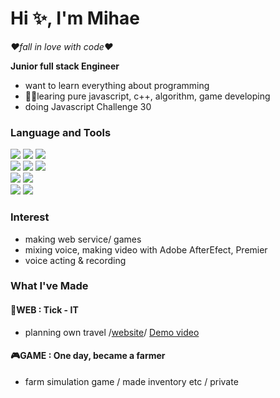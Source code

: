 # Hi ✨, I'm Mihae
*❤fall in love with code❤*  

**Junior full stack Engineer**
- want to learn everything about programming
- 🏃‍♀️learing pure javascript, c++, algorithm, game developing
- doing Javascript Challenge 30

### Language and Tools
<img src="https://img.shields.io/badge/HTML-E34F26?style=flat-square&logo=HTML5&logoColor=white"> <img src="https://img.shields.io/badge/CSS-1572B6?style=flat-square&logo=CSS3&logoColor=white">
<img src="https://img.shields.io/badge/JavaScript-F7DF1E?style=flat-square&logo=javascript&logoColor=white">  
<img src="https://img.shields.io/badge/React-61DAFB?style=flat-square&logo=React&logoColor=white">
<img src="https://img.shields.io/badge/Spring Boot-6DB33F?style=flat-square&logo=Spring-Boot&logoColor=white">
<img src="https://img.shields.io/badge/MySQL-4479A1?style=flat-square&logo=MySQL&logoColor=white">  
<img src="https://img.shields.io/badge/Unity-000000?style=flat-square&logo=Unity&logoColor=white">
<img src="https://img.shields.io/badge/C Sharp-239120?style=flat-square&logo=C-Sharp&logoColor=white">  
<img src="https://img.shields.io/badge/C++-00599C?style=flat-square&logo=c%2B%2B&logoColor=white"> 
<img src="https://img.shields.io/badge/AWS-232F3E?style=flat-square&logo=Amazon-AWS&logoColor=white"> 
### Interest
- making web service/ games
- mixing voice, making video with Adobe AfterEfect, Premier
- voice acting & recording
### What I've Made
#### 🌻WEB : Tick - IT 
- planning own travel /[website](http://3.36.224.224:3030)/ [Demo video](https://www.youtube.com/watch?v=0f2Z-i2MtYM&t=39s)  
#### 🎮GAME : One day, became a farmer
- farm simulation game / made inventory etc / private



<!--
**smilehae/smilehae** is a ✨ _special_ ✨ repository because its `README.md` (this file) appears on your GitHub profile.

Here are some ideas to get you started:

- 🔭 I’m currently working on ...
- 🌱 I’m currently learning ...
- 👯 I’m looking to collaborate on ...
- 🤔 I’m looking for help with ...
- 💬 Ask me about ...
- 📫 How to reach me: ...
- 😄 Pronouns: ...
- ⚡ Fun fact: ...
-->
